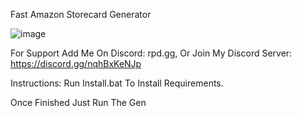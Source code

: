 Fast Amazon Storecard Generator

![image](https://github.com/user-attachments/assets/c4a6f1f4-de1f-4cc5-a6cd-5ff141daaea3)

For Support Add Me On Discord: rpd.gg, Or Join My Discord Server: https://discord.gg/nqhBxKeNJp

Instructions: Run Install.bat To Install Requirements.

Once Finished Just Run The Gen 
